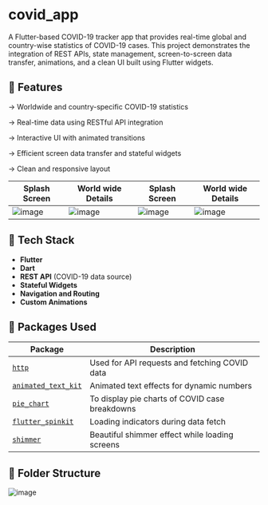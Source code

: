 # covid_app

A Flutter-based COVID-19 tracker app that provides real-time global and country-wise statistics of COVID-19 cases. This project demonstrates the integration of REST APIs, state management, screen-to-screen data transfer, animations, and a clean UI built using Flutter widgets.

## 📌 Features

-> Worldwide and country-specific COVID-19 statistics

-> Real-time data using RESTful API integration

-> Interactive UI with animated transitions

-> Efficient screen data transfer and stateful widgets

-> Clean and responsive layout

| Splash Screen | World wide Details | Splash Screen | World wide Details |
|-------------|-----------------|-------------|-----------------|
| ![image](https://github.com/user-attachments/assets/5d14d2fe-8acb-4ecf-853d-fb55cb4427d1) | ![image](https://github.com/user-attachments/assets/d5f3958d-ff64-4513-bec0-a2218188b61c) | ![image](https://github.com/user-attachments/assets/7d04a2b8-0566-4c29-a6c3-6c611b1dc29a) | ![image](https://github.com/user-attachments/assets/ec525ca4-bc76-4688-9969-9165f50bca95) |


## 🔧 Tech Stack

- **Flutter**
- **Dart**
- **REST API** (COVID-19 data source)
- **Stateful Widgets**
- **Navigation and Routing**
- **Custom Animations**

## 📌 Packages Used

| Package              | Description                              |
|----------------------|------------------------------------------|
| [`http`](https://pub.dev/packages/http) | Used for API requests and fetching COVID data |
| [`animated_text_kit`](https://pub.dev/packages/animated_text_kit) | Animated text effects for dynamic numbers |
| [`pie_chart`](https://pub.dev/packages/pie_chart) | To display pie charts of COVID case breakdowns |
| [`flutter_spinkit`](https://pub.dev/packages/flutter_spinkit) | Loading indicators during data fetch |
| [`shimmer`](https://pub.dev/packages/shimmer) | Beautiful shimmer effect while loading screens |



## 📁 Folder Structure

![image](https://github.com/user-attachments/assets/46ceceb3-b797-479e-bf55-58a41f209a43)









